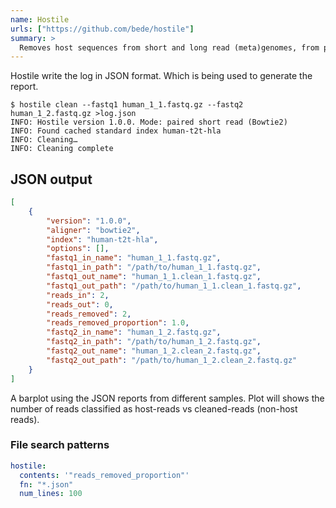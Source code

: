 ```yaml
---
name: Hostile
urls: ["https://github.com/bede/hostile"]
summary: >
  Removes host sequences from short and long read (meta)genomes, from paired or unpaired fastq[.gz]
---
```


<!--
~~~~~ DO NOT EDIT ~~~~~
This file is autogenerated from the MultiQC module python docstring.
Do not edit the markdown, it will be overwritten.

File path for the source of this content: multiqc/modules/hostile/hostile.py
~~~~~~~~~~~~~~~~~~~~~~~
-->

Hostile write the log in JSON format. Which is being used to generate the report.

```log
$ hostile clean --fastq1 human_1_1.fastq.gz --fastq2 human_1_2.fastq.gz >log.json
INFO: Hostile version 1.0.0. Mode: paired short read (Bowtie2)
INFO: Found cached standard index human-t2t-hla
INFO: Cleaning…
INFO: Cleaning complete
```

## JSON output

```log.json
[
    {
        "version": "1.0.0",
        "aligner": "bowtie2",
        "index": "human-t2t-hla",
        "options": [],
        "fastq1_in_name": "human_1_1.fastq.gz",
        "fastq1_in_path": "/path/to/human_1_1.fastq.gz",
        "fastq1_out_name": "human_1_1.clean_1.fastq.gz",
        "fastq1_out_path": "/path/to/human_1_1.clean_1.fastq.gz",
        "reads_in": 2,
        "reads_out": 0,
        "reads_removed": 2,
        "reads_removed_proportion": 1.0,
        "fastq2_in_name": "human_1_2.fastq.gz",
        "fastq2_in_path": "/path/to/human_1_2.fastq.gz",
        "fastq2_out_name": "human_1_2.clean_2.fastq.gz",
        "fastq2_out_path": "/path/to/human_1_2.clean_2.fastq.gz"
    }
]
```

A barplot using the JSON reports from different samples. Plot will shows the number of reads classified
as host-reads vs cleaned-reads (non-host reads).

### File search patterns

```yaml
hostile:
  contents: '"reads_removed_proportion"'
  fn: "*.json"
  num_lines: 100
```
